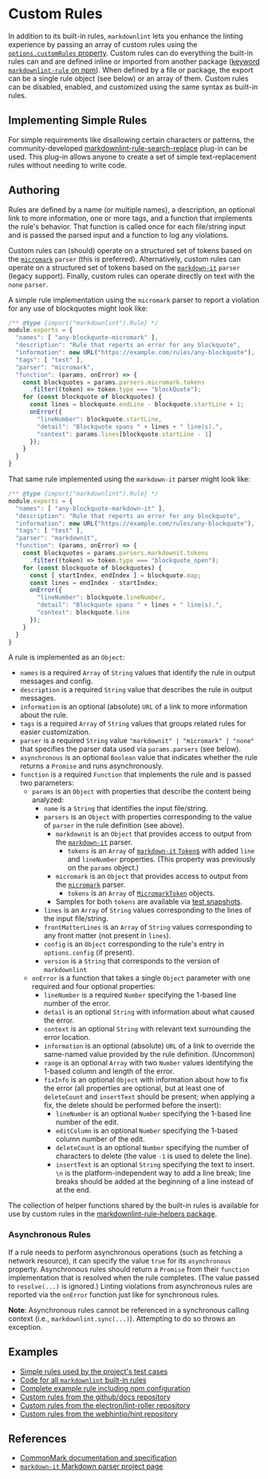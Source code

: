 # Custom Rules

In addition to its built-in rules, `markdownlint` lets you enhance the linting
experience by passing an array of custom rules using the [`options.customRules`
property][options-custom-rules]. Custom rules can do everything the built-in
rules can and are defined inline or imported from another package ([keyword
`markdownlint-rule` on npm][markdownlint-rule]). When defined by a file or
package, the export can be a single rule object (see below) or an array of them.
Custom rules can be disabled, enabled, and customized using the same syntax as
built-in rules.

## Implementing Simple Rules

For simple requirements like disallowing certain characters or patterns,
the community-developed
[markdownlint-rule-search-replace][markdownlint-rule-search-replace]
plug-in can be used. This plug-in allows anyone to create a set of simple
text-replacement rules without needing to write code.

[markdownlint-rule-search-replace]: https://www.npmjs.com/package/markdownlint-rule-search-replace

## Authoring

Rules are defined by a name (or multiple names), a description, an optional link
to more information, one or more tags, and a function that implements the rule's
behavior. That function is called once for each file/string input and is passed
the parsed input and a function to log any violations.

Custom rules can (should) operate on a structured set of tokens based on the
[`micromark`][micromark] `parser` (this is preferred). Alternatively, custom
rules can operate on a structured set of tokens based on the
[`markdown-it`][markdown-it] `parser` (legacy support). Finally, custom rules
can operate directly on text with the `none` `parser`.

A simple rule implementation using the `micromark` parser to report a violation
for any use of blockquotes might look like:

```javascript
/** @type {import("markdownlint").Rule} */
module.exports = {
  "names": [ "any-blockquote-micromark" ],
  "description": "Rule that reports an error for any blockquote",
  "information": new URL("https://example.com/rules/any-blockquote"),
  "tags": [ "test" ],
  "parser": "micromark",
  "function": (params, onError) => {
    const blockquotes = params.parsers.micromark.tokens
      .filter((token) => token.type === "blockQuote");
    for (const blockquote of blockquotes) {
      const lines = blockquote.endLine - blockquote.startLine + 1;
      onError({
        "lineNumber": blockquote.startLine,
        "detail": "Blockquote spans " + lines + " line(s).",
        "context": params.lines[blockquote.startLine - 1]
      });
    }
  }
}
```

That same rule implemented using the `markdown-it` parser might look like:

```javascript
/** @type {import("markdownlint").Rule} */
module.exports = {
  "names": [ "any-blockquote-markdown-it" ],
  "description": "Rule that reports an error for any blockquote",
  "information": new URL("https://example.com/rules/any-blockquote"),
  "tags": [ "test" ],
  "parser": "markdownit",
  "function": (params, onError) => {
    const blockquotes = params.parsers.markdownit.tokens
      .filter((token) => token.type === "blockquote_open");
    for (const blockquote of blockquotes) {
      const [ startIndex, endIndex ] = blockquote.map;
      const lines = endIndex - startIndex;
      onError({
        "lineNumber": blockquote.lineNumber,
        "detail": "Blockquote spans " + lines + " line(s).",
        "context": blockquote.line
      });
    }
  }
}
```

A rule is implemented as an `Object`:

- `names` is a required `Array` of `String` values that identify the rule in
  output messages and config.
- `description` is a required `String` value that describes the rule in output
  messages.
- `information` is an optional (absolute) `URL` of a link to more information
  about the rule.
- `tags` is a required `Array` of `String` values that groups related rules for
  easier customization.
- `parser` is a required `String` value `"markdownit" | "micromark" | "none"`
  that specifies the parser data used via `params.parsers` (see below).
- `asynchronous` is an optional `Boolean` value that indicates whether the rule
  returns a `Promise` and runs asynchronously.
- `function` is a required `Function` that implements the rule and is passed two
  parameters:
  - `params` is an `Object` with properties that describe the content being
    analyzed:
    - `name` is a `String` that identifies the input file/string.
    - `parsers` is an `Object` with properties corresponding to the value of
      `parser` in the rule definition (see above).
      - `markdownit` is an `Object` that provides access to output from the
        [`markdown-it`][markdown-it] parser.
        - `tokens` is an `Array` of [`markdown-it` `Token`s][markdown-it-token]
          with added `line` and `lineNumber` properties. (This property was
          previously on the `params` object.)
      - `micromark` is an `Object` that provides access to output from the
        [`micromark`][micromark] parser.
        - `tokens` is an `Array` of [`MicromarkToken`][micromark-token] objects.
      - Samples for both `tokens` are available via [test snapshots][tokens].
    - `lines` is an `Array` of `String` values corresponding to the lines of the
      input file/string.
    - `frontMatterLines` is an `Array` of `String` values corresponding to any
      front matter (not present in `lines`).
    - `config` is an `Object` corresponding to the rule's entry in
      `options.config` (if present).
    - `version` is a `String` that corresponds to the version of `markdownlint`
  - `onError` is a function that takes a single `Object` parameter with one
    required and four optional properties:
    - `lineNumber` is a required `Number` specifying the 1-based line number of
      the error.
    - `detail` is an optional `String` with information about what caused the
      error.
    - `context` is an optional `String` with relevant text surrounding the error
      location.
    - `information` is an optional (absolute) `URL` of a link to override the
      same-named value provided by the rule definition. (Uncommon)
    - `range` is an optional `Array` with two `Number` values identifying the
      1-based column and length of the error.
    - `fixInfo` is an optional `Object` with information about how to fix the
      error (all properties are optional, but at least one of `deleteCount` and
      `insertText` should be present; when applying a fix, the delete should be
      performed before the insert):
      - `lineNumber` is an optional `Number` specifying the 1-based line number
        of the edit.
      - `editColumn` is an optional `Number` specifying the 1-based column
        number of the edit.
      - `deleteCount` is an optional `Number` specifying the number of
        characters to delete (the value `-1` is used to delete the line).
      - `insertText` is an optional `String` specifying the text to insert. `\n`
        is the platform-independent way to add a line break; line breaks should
        be added at the beginning of a line instead of at the end.

The collection of helper functions shared by the built-in rules is available for
use by custom rules in the [markdownlint-rule-helpers package][rule-helpers].

### Asynchronous Rules

If a rule needs to perform asynchronous operations (such as fetching a network
resource), it can specify the value `true` for its `asynchronous` property.
Asynchronous rules should return a `Promise` from their `function`
implementation that is resolved when the rule completes. (The value passed to
`resolve(...)` is ignored.) Linting violations from asynchronous rules are
reported via the `onError` function just like for synchronous rules.

**Note**: Asynchronous rules cannot be referenced in a synchronous calling
context (i.e., `markdownlint.sync(...)`). Attempting to do so throws an
exception.

## Examples

- [Simple rules used by the project's test cases][test-rules]
- [Code for all `markdownlint` built-in rules][lib]
- [Complete example rule including npm configuration][extended-ascii]
- [Custom rules from the github/docs repository][github-docs]
- [Custom rules from the electron/lint-roller repository][electron]
- [Custom rules from the webhintio/hint repository][hint]

## References

- [CommonMark documentation and specification][commonmark]
- [`markdown-it` Markdown parser project page][markdown-it]

[commonmark]: https://commonmark.org/
[electron]: https://github.com/electron/lint-roller/tree/main/markdownlint-rules
[extended-ascii]: https://github.com/DavidAnson/markdownlint-rule-extended-ascii
[github-docs]: https://github.com/github/docs/tree/main/src/content-linter/lib/linting-rules
[hint]: https://github.com/webhintio/hint/blob/main/scripts/lint-markdown.js
[lib]: ../lib
[markdown-it]: https://github.com/markdown-it/markdown-it
[markdown-it-token]: https://markdown-it.github.io/markdown-it/#Token
[markdownlint-rule]: https://www.npmjs.com/search?q=keywords:markdownlint-rule
[micromark]: https://github.com/micromark/micromark
[micromark-token]: ../lib/markdownlint.d.mts
[rule-helpers]: https://www.npmjs.com/package/markdownlint-rule-helpers
[options-custom-rules]: ../README.md#optionscustomrules
[test-rules]: ../test/rules
[tokens]: ../test/snapshots/markdownlint-test-custom-rules.mjs.md

